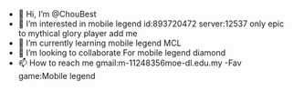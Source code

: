 - 👋 Hi, I’m @ChouBest
- 👀 I’m interested in mobile legend id:893720472 server:12537 only epic to mythical glory player add me
- 🌱 I’m currently learning mobile legend MCL
- 💞️ I’m looking to collaborate For mobile legend diamond
- 📫 How to reach me gmail:m-11248356moe-dl.edu.my
-Fav game:Mobile legend
